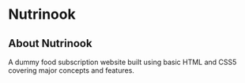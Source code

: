 # Nutrinook

## About Nutrinook

A dummy food subscription website built using basic HTML and CSS5 covering major concepts and features.
